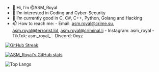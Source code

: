 - 👋 Hi, I’m @ASM_Royal
- 👀 I’m interested in Coding and Cyber-Security
- 🌱 I’m currently good in C, C#, C++, Python, Golang and Hacking
- 📫 How to reach me: 
      - Email: asm.royal@crime.su, asm.royal@terrorist.lol, asm.royal@criminal.li
      - Instagram: asm_royal
      - TikTok: asm_royal_
      - Discord: 0xyz

<!---
ASMRoyal/ASMRoyal is a ✨ special ✨ repository because its `README.md` (this file) appears on your GitHub profile.
You can click the Preview link to take a look at your changes.
--->
[![GitHub Streak](https://github-readme-streak-stats.herokuapp.com?user=ASM%20Royal&theme=tokyonight&hide_border=true)](https://git.io/streak-stats)

[![ASM_Royal's GitHub stats](https://github-readme-stats.vercel.app/api?username=ASMRoyal&show_icons=true&theme=tokyonight&hide_border=true)](https://github.com/anuraghazra/github-readme-stats)

![Top Langs](https://github-readme-stats.vercel.app/api/top-langs/?username=ASMRoyal&size_weight=0.5&count_weight=0.5&hide_border=true&theme=tokyonight)
